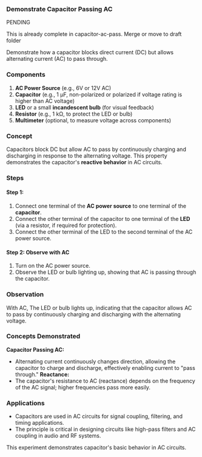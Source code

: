 ### **Demonstrate Capacitor Passing AC**

PENDING

This is already complete in capacitor-ac-pass. Merge or move to draft folder

Demonstrate how a capacitor blocks direct current (DC) but allows alternating current (AC) to pass through.

### **Components**

1. **AC Power Source** (e.g., 6V or 12V AC)
2. **Capacitor** (e.g., 1 µF, non-polarized or polarized if voltage rating is higher than AC voltage)
3. **LED** or a small **incandescent bulb** (for visual feedback)
4. **Resistor** (e.g., 1 kΩ, to protect the LED or bulb)
5. **Multimeter** (optional, to measure voltage across components)

### **Concept**

Capacitors block DC but allow AC to pass by continuously charging and discharging in response to the alternating voltage. This property demonstrates the capacitor's **reactive behavior** in AC circuits.

### **Steps**

#### Step 1:

1. Connect one terminal of the **AC power source** to one terminal of the **capacitor**.
2. Connect the other terminal of the capacitor to one terminal of the **LED** (via a resistor, if required for protection).
3. Connect the other terminal of the LED to the second terminal of the AC power source.

#### Step 2: Observe with AC

1. Turn on the AC power source.
2. Observe the LED or bulb lighting up, showing that AC is passing through the capacitor.

### **Observation**

With AC, The LED or bulb lights up, indicating that the capacitor allows AC to pass by continuously charging and discharging with the alternating voltage.

### **Concepts Demonstrated**

**Capacitor Passing AC:**
   - Alternating current continuously changes direction, allowing the capacitor to charge and discharge, effectively enabling current to "pass through."
**Reactance:**
   - The capacitor's resistance to AC (reactance) depends on the frequency of the AC signal; higher frequencies pass more easily.

### **Applications**

- Capacitors are used in AC circuits for signal coupling, filtering, and timing applications.
- The principle is critical in designing circuits like high-pass filters and AC coupling in audio and RF systems.

This experiment demonstrates capacitor's basic behavior in AC circuits.
